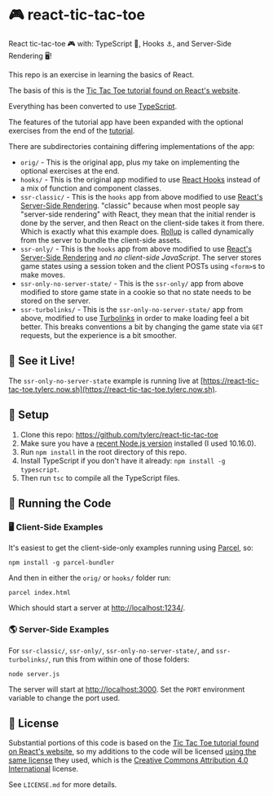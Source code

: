 🎮 react-tic-tac-toe
====================

React tic-tac-toe 🎮 with: TypeScript 💙, Hooks ⚓, and Server-Side Rendering 🖥!

This repo is an exercise in learning the basics of React.

The basis of this is the [Tic Tac Toe tutorial found on React's website](https://reactjs.org/tutorial/tutorial.html).

Everything has been converted to use [TypeScript](https://www.typescriptlang.org).

The features of the tutorial app have been expanded with the optional exercises from the end of the [tutorial](https://reactjs.org/tutorial/tutorial.html#wrapping-up).

There are subdirectories containing differing implementations of the app:

- `orig/` - This is the original app, plus my take on implementing the optional exercises at the end.
- `hooks/` - This is the original app modified to use [React Hooks](https://reactjs.org/docs/hooks-intro.html) instead
   of a mix of function and component classes.
- `ssr-classic/` - This is the `hooks` app from above modified to use [React's Server-Side Rendering](https://reactjs.org/docs/react-dom-server.html).
  "classic" because when most people say "server-side rendering" with React, they mean that the initial render is done
  by the server, and then React on the client-side takes it from there. Which is exactly what this example does.
  [Rollup](https://rollupjs.org) is called dynamically from the server to bundle the client-side assets.
- `ssr-only/`  - This is the `hooks` app from above modified to use
   [React's Server-Side Rendering](https://reactjs.org/docs/react-dom-server.html) and _no client-side JavaScript_.
   The server stores game states using a session token and the client POSTs using `<form>`s to make moves.
- `ssr-only-no-server-state/` - This is the `ssr-only/` app from above modified to store game state in a cookie so that
   no state needs to be stored on the server.
- `ssr-turbolinks/` - This is the `ssr-only-no-server-state/` app from above, modified to use [Turbolinks](https://github.com/turbolinks/turbolinks)
  in order to make loading feel a bit better. This breaks conventions a bit by changing the game state via `GET`
  requests, but the experience is a bit smoother.

 🌟 See it Live!
 ---------------
 
 The `ssr-only-no-server-state` example is running live at [https://react-tic-tac-toe.tylerc.now.sh](https://react-tic-tac-toe.tylerc.now.sh).

📐 Setup
--------

1. Clone this repo: https://github.com/tylerc/react-tic-tac-toe
2. Make sure you have a [recent Node.js version](https://nodejs.org) installed (I used 10.16.0).
3. Run `npm install` in the root directory of this repo.
4. Install TypeScript if you don't have it already: `npm install -g typescript`.
5. Then run `tsc` to compile all the TypeScript files.

🚀 Running the Code
-------------------

### 🖥 Client-Side Examples

It's easiest to get the client-side-only examples running using [Parcel](https://parceljs.org/), so:

```
npm install -g parcel-bundler
```

And then in either the `orig/` or `hooks/` folder run:

```
parcel index.html
```

Which should start a server at [http://localhost:1234/](http://localhost:1234/).

### 🌎 Server-Side Examples

For `ssr-classic/`, `ssr-only/`, `ssr-only-no-server-state/`, and `ssr-turbolinks/`, run this from within one of those
folders:

```
node server.js
```

The server will start at [http://localhost:3000](http://localhost:3000). Set the `PORT` environment variable to change the port used.

📄 License
----------

Substantial portions of this code is based on the [Tic Tac Toe tutorial found on React's website](https://reactjs.org/tutorial/tutorial.html),
so my additions to the code will be licensed [using the same license](https://github.com/reactjs/reactjs.org/blob/master/LICENSE-DOCS.md)
they used, which is the [Creative Commons Attribution 4.0 International](https://creativecommons.org/licenses/by/4.0/)
license.

See `LICENSE.md` for more details.